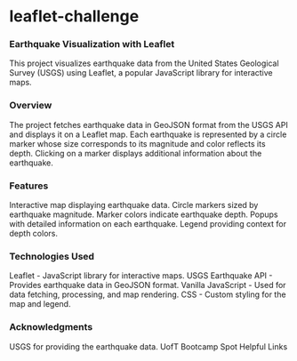 # leaflet-challenge
### Earthquake Visualization with Leaflet
This project visualizes earthquake data from the United States Geological Survey (USGS) using Leaflet, a popular JavaScript library for interactive maps.


### Overview
The project fetches earthquake data in GeoJSON format from the USGS API and displays it on a Leaflet map. Each earthquake is represented by a circle marker whose size corresponds to its magnitude and color reflects its depth. Clicking on a marker displays additional information about the earthquake.

### Features
Interactive map displaying earthquake data.
Circle markers sized by earthquake magnitude.
Marker colors indicate earthquake depth.
Popups with detailed information on each earthquake.
Legend providing context for depth colors.

### Technologies Used
Leaflet - JavaScript library for interactive maps.
USGS Earthquake API - Provides earthquake data in GeoJSON format.
Vanilla JavaScript - Used for data fetching, processing, and map rendering.
CSS - Custom styling for the map and legend.

### Acknowledgments
USGS for providing the earthquake data.
UofT Bootcamp Spot Helpful Links 
